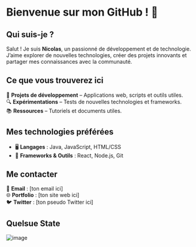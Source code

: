 # Bienvenue sur mon GitHub ! 👋

## Qui suis-je ?  
Salut ! Je suis **Nicolas**, un passionné de développement et de technologie. J’aime explorer de nouvelles technologies, créer des projets innovants et partager mes connaissances avec la communauté.

## Ce que vous trouverez ici  
📌 **Projets de développement** – Applications web, scripts et outils utiles.  
🔍 **Expérimentations** – Tests de nouvelles technologies et frameworks.  
📚 **Ressources** – Tutoriels et documents utiles.  

## Mes technologies préférées  
- 🖥️ **Langages** : Java, JavaScript, HTML/CSS  
- 🔧 **Frameworks & Outils** : React, Node.js, Git  

## Me contacter  
📧 **Email** : [ton email ici]  
🌐 **Portfolio** : [ton site web ici]  
🐦 **Twitter** : [ton pseudo Twitter ici]  

## Quelsue State
![image](https://github.com/user-attachments/assets/e8bb06eb-3898-4746-9fab-354ddc943381)


